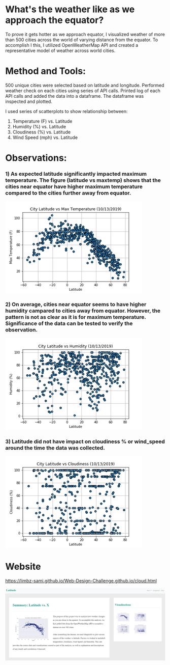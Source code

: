 # What's the weather like as we approach the equator?
To prove it gets hotter as we approach equator, I visualized weather of more than 500 cities across the world of varying distance from the equator. To accomplish I this, I utilized OpenWeatherMap API and created a representative model of weather across world cities. 

# Method and Tools:
500 unique cities were selected based on latitude and longitude. Performed weather check on each cities using series of API calls. Printed log of each API calls and added the data into a dataframe. The dataframe was inspected and plotted.

I used series of scatterplots to show relationship between:
1) Temperature (F) vs. Latitude
2) Humidity (%) vs. Latitude
3) Cloudiness (%) vs. Latitude
4) Wind Speed (mph) vs. Latitude

# Observations:
### 1) As expected latitude significantly impacted maximum temperature. The figure (latitude vs maxtemp) shows that the cities near equator have higher maximum temperature compared to the cities further away from equator.

![4-scatter](Figures/Latitude_vs_MaxTemp.png)

### 2) On average, cities near equator seems to have higher humidity campared to cities away from equator. However, the pattern is not as clear as it is for maximum temperature. Significance of the data can be tested to verify the observation.

![4-scatter](Figures/Latitude_vs_Humidity.png)

### 3) Latitude did not have impact on cloudiness % or wind_speed around the time the data was collected.

![4-scatter](Figures/Latitude_vs_Cloudiness.png)

# Website
https://limbz-sami.github.io/Web-Design-Challenge.github.io/cloud.html

![](Figures/website.PNG)


